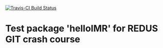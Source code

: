 [![Travis-CI Build Status](https://travis-ci.org/iambaim/git-sanbox.svg?branch=master)](https://travis-ci.org/)

# Test package 'helloIMR' for REDUS GIT crash course

